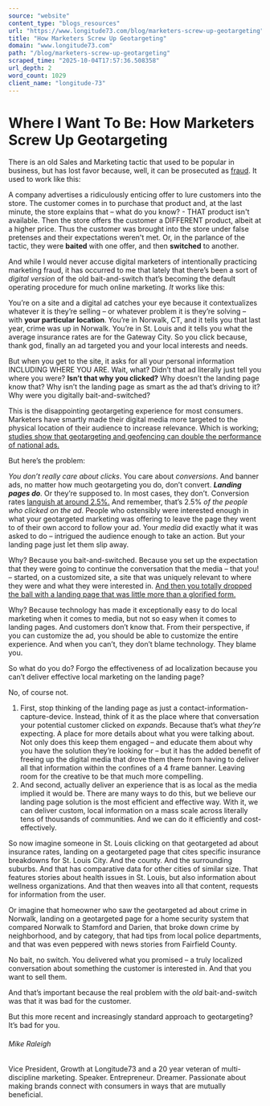 ```yaml
---
source: "website"
content_type: "blogs_resources"
url: "https://www.longitude73.com/blog/marketers-screw-up-geotargeting"
title: "How Marketers Screw Up Geotargeting"
domain: "www.longitude73.com"
path: "/blog/marketers-screw-up-geotargeting"
scraped_time: "2025-10-04T17:57:36.508358"
url_depth: 2
word_count: 1029
client_name: "longitude-73"
---
```


# Where I Want To Be: How Marketers Screw Up Geotargeting

There is an old Sales and Marketing tactic that used to be popular in business, but has lost favor because, well, it can be prosecuted as [fraud](https://www.consumerreports.org/consumerist/what-is-the-bait-and-switch-and-when-is-it-illegal/). It used to work like this:

A company advertises a ridiculously enticing offer to lure customers into the store. The customer comes in to purchase that product and, at the last minute, the store explains that – what do you know? - THAT product isn't available. Then the store offers the customer a DIFFERENT product, albeit at a higher price. Thus the customer was brought into the store under false pretenses and their expectations weren't met. Or, in the parlance of the tactic, they were **baited** with one offer, and then **switched** to another.

And while I would never accuse digital marketers of intentionally practicing marketing fraud, it has occurred to me that lately that there’s been a sort of _digital version_ of the old bait-and-switch that’s becoming the default operating procedure for much online marketing. _It_ works like this:

You’re on a site and a digital ad catches your eye because it contextualizes whatever it is they’re selling – or whatever problem it is they’re solving – with **your particular location**. You’re in Norwalk, CT, and it tells you that last year, crime was up in Norwalk. You’re in St. Louis and it tells you what the average insurance rates are for the Gateway City. So you click because, thank god, finally an ad targeted you and your local interests and needs.

But when you get to the site, it asks for all your personal information INCLUDING WHERE YOU ARE. Wait, what? Didn’t that ad literally just tell you where you were? **Isn’t that why you clicked?** Why doesn’t the landing page know that? Why isn’t the landing page as smart as the ad that’s driving to it? Why were you digitally bait-and-switched?

This is the disappointing geotargeting experience for most consumers. Marketers have smartly made their digital media more targeted to the physical location of their audience to increase relevance. Which is working; [studies show that geotargeting and geofencing can double the performance of national ads.](http://thecompass.waze.com/2016/07/what-is-good-click-through-rate-for.html)

But here’s the problem:

_You don’t really care about clicks_. You care about _conversions_. And banner ads, no matter how much geotargeting you do, don’t convert. **_Landing pages do_**. Or they’re supposed to. In most cases, they don’t. Conversion rates [languish at around 2.5%.](https://searchengineland.com/7-conversion-rate-truths-will-change-landing-page-optimization-strategy-191083) And remember, that’s 2.5% _of the people who clicked on the ad_. People who ostensibly were interested enough in what your geotargeted marketing was offering to leave the page they went to of their own accord to follow your ad. Your _media_ did exactly what it was asked to do – intrigued the audience enough to take an action. But your landing page just let them slip away.

Why? Because you bait-and-switched. Because you set up the expectation that they were going to continue the conversation that the media – that you! – started, on a customized site, a site that was uniquely relevant to where they were and what they were interested in. [And then you totally dropped the ball with a landing page that was little more than a glorified form.](/blog/marketers-are-your-landing-pages-delivering-on-customer-expectations)

Why? Because technology has made it exceptionally easy to do local marketing when it comes to media, but not so easy when it comes to landing pages. And customers don’t know that. From their perspective, if you can customize the ad, you should be able to customize the entire experience. And when you can’t, they don’t blame technology. They blame you.

So what do you do? Forgo the effectiveness of ad localization because you can’t deliver effective local marketing on the landing page?

No, of course not.

1.  First, stop thinking of the landing page as just a contact-information-capture-device. Instead, think of it as the place where that conversation your potential customer clicked on _expands_. Because that’s what _they’re_ expecting. A place for more details about what you were talking about. Not only does this keep them engaged – and educate them about why you have the solution they’re looking for – but it has the added benefit of freeing up the digital media that drove them there from having to deliver all that information within the confines of a 4 frame banner. Leaving room for the creative to be that much more compelling.
2.  And second, actually deliver an experience that is as local as the media implied it would be. There are many ways to do this, but we believe our landing page solution is the most efficient and effective way. With it, we can deliver custom, local information on a mass scale across literally tens of thousands of communities. And we can do it efficiently and cost-effectively.

So now imagine someone in St. Louis clicking on that geotargeted ad about insurance rates, landing on a geotargeted page that cites specific insurance breakdowns for St. Louis City. And the county. And the surrounding suburbs. And that has comparative data for other cities of similar size. That features stories about health issues in St. Louis, but also information about wellness organizations. And that then weaves into all that content, requests for information from the user.

Or imagine that homeowner who saw the geotargeted ad about crime in Norwalk, landing on a geotargeted page for a home security system that compared Norwalk to Stamford and Darien, that broke down crime by neighborhood, and by category, that had tips from local police departments, and that was even peppered with news stories from Fairfield County.

No bait, no switch. You delivered what you promised – a truly localized conversation about something the customer is interested in. And that you want to sell them.

And that’s important because the real problem with the _old_ bait-and-switch was that it was bad for the customer.

But this more recent and increasingly standard approach to geotargeting? It’s bad for you.

###### Mike Raleigh

Vice President, Growth at Longitude73 and a 20 year veteran of multi-discipline marketing. Speaker. Entrepreneur. Dreamer. Passionate about making brands connect with consumers in ways that are mutually beneficial.